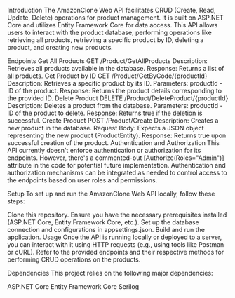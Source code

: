 Introduction
The AmazonClone Web API facilitates CRUD (Create, Read, Update, Delete) operations for product management. It is built on ASP.NET Core and utilizes Entity Framework Core for data access. This API allows users to interact with the product database, performing operations like retrieving all products, retrieving a specific product by ID, deleting a product, and creating new products.

Endpoints
Get All Products
GET /Product/GetAllProducts
Description: Retrieves all products available in the database.
Response: Returns a list of all products.
Get Product by ID
GET /Product/GetByCode/{productId}
Description: Retrieves a specific product by its ID.
Parameters: productId - ID of the product.
Response: Returns the product details corresponding to the provided ID.
Delete Product
DELETE /Product/DeleteProduct/{productId}
Description: Deletes a product from the database.
Parameters: productId - ID of the product to delete.
Response: Returns true if the deletion is successful.
Create Product
POST /Product/Create
Description: Creates a new product in the database.
Request Body: Expects a JSON object representing the new product (ProductEntity).
Response: Returns true upon successful creation of the product.
Authentication and Authorization
This API currently doesn't enforce authentication or authorization for its endpoints. However, there's a commented-out [Authorize(Roles="Admin")] attribute in the code for potential future implementation. Authentication and authorization mechanisms can be integrated as needed to control access to the endpoints based on user roles and permissions.

Setup
To set up and run the AmazonClone Web API locally, follow these steps:

Clone this repository.
Ensure you have the necessary prerequisites installed (ASP.NET Core, Entity Framework Core, etc.).
Set up the database connection and configurations in appsettings.json.
Build and run the application.
Usage
Once the API is running locally or deployed to a server, you can interact with it using HTTP requests (e.g., using tools like Postman or cURL). Refer to the provided endpoints and their respective methods for performing CRUD operations on the products.

Dependencies
This project relies on the following major dependencies:

ASP.NET Core
Entity Framework Core
Serilog